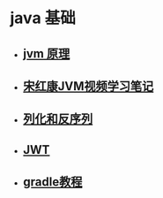 # java 基础



* ## [jvm 原理](markdown/java/00.md)

* ## [宋红康JVM视频学习笔记](markdown/java/000.md)

* ## [列化和反序列](markdown/java/01.md)

* ##  [JWT](markdown/java/02.md)

* ## [gradle教程](markdown/java/gradle.md)

